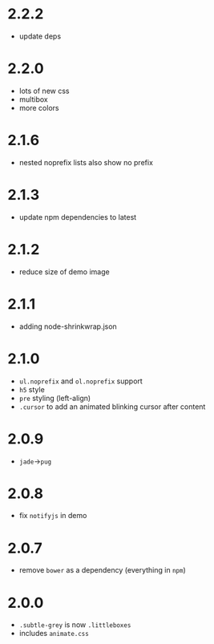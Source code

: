 # 2.2.2
  - update deps

# 2.2.0
  - lots of new css
  - multibox
  - more colors
  
# 2.1.6
  - nested noprefix lists also show no prefix

# 2.1.3
  - update npm dependencies to latest

# 2.1.2
  - reduce size of demo image

# 2.1.1
  - adding node-shrinkwrap.json

# 2.1.0
  - `ul.noprefix` and `ol.noprefix` support
  - `h5` style
  - `pre` styling (left-align)
  - `.cursor` to add an animated blinking cursor after content

# 2.0.9
  - `jade`->`pug`

# 2.0.8
  - fix `notifyjs` in demo

# 2.0.7
  - remove `bower` as a dependency (everything in `npm`)

# 2.0.0
  - `.subtle-grey` is now `.littleboxes`
  - includes `animate.css`

